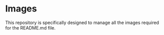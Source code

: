 # Images
This repository is specifically designed to manage all the images required for the README.md file.
